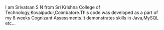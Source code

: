 I am Srivatsan S N from Sri Krishna College of Technology,Kovaipudur,Coimbatore.This code was developed as a part of my 8 weeks Cognizant Assessments.It demonstrates skills in Java,MySQL etc...
